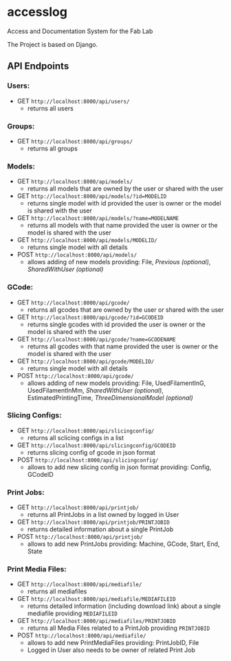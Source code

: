 # accesslog
Access and Documentation System for the Fab Lab

The Project is based on Django.

## API Endpoints

### Users: 
* GET `http://localhost:8000/api/users/` 
    * returns all users
### Groups: 
* GET `http://localhost:8000/api/groups/` 
    * returns all groups
### Models: 
* GET `http://localhost:8000/api/models/` 
    * returns all models that are owned by the user or shared with the user
* GET `http://localhost:8000/api/models/?id=MODELID`
    * returns single model with id provided the user is owner or the model is shared with the user
* GET `http://localhost:8000/api/models/?name=MODELNAME`
    * returns all models with that name provided the user is owner or the model is shared with the user
* GET `http://localhost:8000/api/models/MODELID/`
    * returns single model with all details
* POST `http://localhost:8000/api/models/` 
    * allows adding of new models providing: File, _Previous (optional)_, _SharedWithUser (optional)_
### GCode: 
* GET `http://localhost:8000/api/gcode/`
    * returns all gcodes that are owned by the user or shared with the user
* GET `http://localhost:8000/api/gcode/?id=GCODEID`
    * returns single gcodes with id provided the user is owner or the model is shared with the user
* GET `http://localhost:8000/api/gcode/?name=GCODENAME`
    * returns all gcodes with that name provided the user is owner or the model is shared with the user
* GET `http://localhost:8000/api/gcode/MODELID/`
    * returns single model with all details
* POST `http://localhost:8000/api/gcode/`
    * allows adding of new models providing: File, UsedFilamentInG, UsedFilamentInMm, _SharedWithUser (optional)_, EstimatedPrintingTime, _ThreeDimensionalModel (optional)_
### Slicing Configs: 
* GET `http://localhost:8000/api/slicingconfig/`
    * returns all sclicing configs in a list
* GET `http://localhost:8000/api/slicingconfig/GCODEID`
    * returns slicing config of gcode in json format
* POST `http://localhost:8000/api/slicingconfig/`
    * allows to add new slicing config in json format providing: Config, GCodeID
### Print Jobs:
* GET `http://localhost:8000/api/printjob/`
    * returns all PrintJobs in a list owned by logged in User
* GET `http://localhost:8000/api/printjob/PRINTJOBID`
    * returns detailed information about a single PrintJob
* POST `http://localhost:8000/api/printjob/`
    * allows to add new PrintJobs providing: Machine, GCode, Start, End, State

### Print Media Files:
* GET `http://localhost:8000/api/mediafile/`
    * returns all mediafiles
* GET `http://localhost:8000/api/mediafile/MEDIAFILEID`
    * returns detailed information (including download link) about a single mediafile providing `MEDIAFILEID`
* GET `http://localhost:8000/api/mediafiles/PRINTJOBID`
    * returns all Media Files related to a PrintJob providing `PRINTJOBID`
* POST `http://localhost:8000/api/mediafile/`
    * allows to add new PrintMediaFiles providing: PrintJobID, File
    * Logged in User also needs to be owner of related Print Job